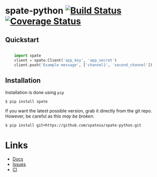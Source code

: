 # spate-python [![Build Status](https://travis-ci.org/spateio/spate-python.svg)](https://travis-ci.org/spateio/spate-python) [![Coverage Status](https://coveralls.io/repos/spateio/spate-python/badge.png)](https://coveralls.io/r/spateio/spate-python)

## Quickstart

```python

    import spate
    client = spate.Client('app_key', 'app_secret')
    client.push('Example message', ['channel1', 'second_channel'])
```

## Installation

Installation is done using `pip`

`$ pip install spate`

If you want the latest possible version, grab it directly from the git repo.
However, be careful as this *may be broken*.

`$ pip install git+https://github.com/spateio/spate-python.git`

# Links
- [Docs](http://spate-python.readthedocs.org/en/latest/)
- [Issues](https://github.com/spateio/spate-python/issues)
- [CI](https://travis-ci.org/spateio/spate-python)
